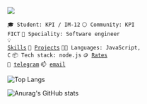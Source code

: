 ![](https://komarev.com/ghpvc/?username=your-github-kreslavskiy&color=blue)

<code>🎓 Student: KPI / IM-12</code>
<code>⚪ Community: KPI FICT</code>
<code>👷 Speciality: Software engineer</code><br>
<code>💡 [Skills](SKILLS.md)</code>
<code>🧻 [Projects](PROJECTS.md)</code>
<code>🧑‍💻 Languages: JavaScript, C</code>
<code>📦 Tech stack: node.js</code>
<code>🪙 [Rates](RATES.md)</code><br>
<code>💬 [telegram](https://telegram.me/kreslavskiy)</code>
<code>📫 [email](mailto:m.keslavskiy@icloud.com)</code>

![Top Langs](https://github-readme-stats.vercel.app/api/top-langs/?username=kreslavskiy&theme=chartreuse-dark&layout=compact)

![Anurag's GitHub stats](https://github-readme-stats.vercel.app/api?username=kreslavskiy&theme=chartreuse-dark)
